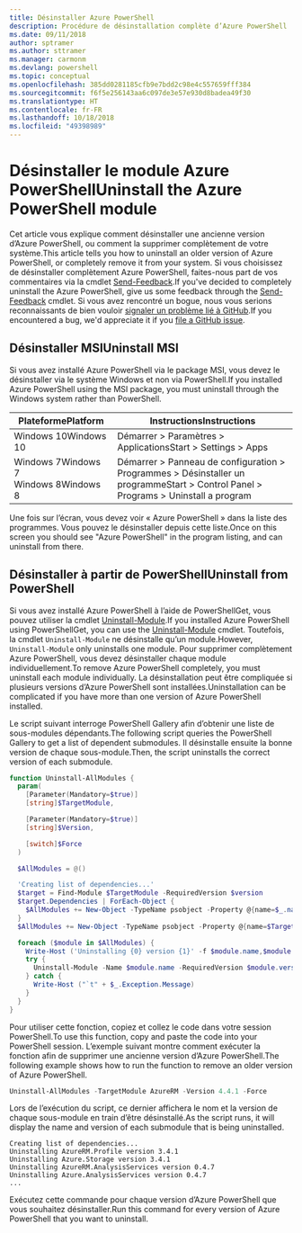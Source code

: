 ```yaml
---
title: Désinstaller Azure PowerShell
description: Procédure de désinstallation complète d’Azure PowerShell
ms.date: 09/11/2018
author: sptramer
ms.author: sttramer
ms.manager: carmonm
ms.devlang: powershell
ms.topic: conceptual
ms.openlocfilehash: 385dd0281185cfb9e7bdd2c98e4c557659fff384
ms.sourcegitcommit: f6f5e256143aa6c097de3e57e930d8badea49f30
ms.translationtype: HT
ms.contentlocale: fr-FR
ms.lasthandoff: 10/18/2018
ms.locfileid: "49398989"
---
```

# <a name="uninstall-the-azure-powershell-module"></a><span data-ttu-id="b0495-103">Désinstaller le module Azure PowerShell</span><span class="sxs-lookup"><span data-stu-id="b0495-103">Uninstall the Azure PowerShell module</span></span>

<span data-ttu-id="b0495-104">Cet article vous explique comment désinstaller une ancienne version d’Azure PowerShell, ou comment la supprimer complètement de votre système.</span><span class="sxs-lookup"><span data-stu-id="b0495-104">This article tells you how to uninstall an older version of Azure PowerShell, or completely remove it from your system.</span></span> <span data-ttu-id="b0495-105">Si vous choisissez de désinstaller complètement Azure PowerShell, faites-nous part de vos commentaires via la cmdlet [Send-Feedback](/powershell/module/azurerm.profile/send-feedback).</span><span class="sxs-lookup"><span data-stu-id="b0495-105">If you've decided to completely uninstall the Azure PowerShell, give us some feedback through the [Send-Feedback](/powershell/module/azurerm.profile/send-feedback) cmdlet.</span></span>
<span data-ttu-id="b0495-106">Si vous avez rencontré un bogue, nous vous serions reconnaissants de bien vouloir [signaler un problème lié à GitHub](https://github.com/azure/azure-powershell/issues).</span><span class="sxs-lookup"><span data-stu-id="b0495-106">If you encountered a bug, we'd appreciate it if you [file a GitHub issue](https://github.com/azure/azure-powershell/issues).</span></span>

## <a name="uninstall-msi"></a><span data-ttu-id="b0495-107">Désinstaller MSI</span><span class="sxs-lookup"><span data-stu-id="b0495-107">Uninstall MSI</span></span>

<span data-ttu-id="b0495-108">Si vous avez installé Azure PowerShell via le package MSI, vous devez le désinstaller via le système Windows et non via PowerShell.</span><span class="sxs-lookup"><span data-stu-id="b0495-108">If you installed Azure PowerShell using the MSI package, you must uninstall through the Windows system rather than PowerShell.</span></span>

| <span data-ttu-id="b0495-109">Plateforme</span><span class="sxs-lookup"><span data-stu-id="b0495-109">Platform</span></span> | <span data-ttu-id="b0495-110">Instructions</span><span class="sxs-lookup"><span data-stu-id="b0495-110">Instructions</span></span> |
|----------|--------------|
| <span data-ttu-id="b0495-111">Windows 10</span><span class="sxs-lookup"><span data-stu-id="b0495-111">Windows 10</span></span> | <span data-ttu-id="b0495-112">Démarrer > Paramètres > Applications</span><span class="sxs-lookup"><span data-stu-id="b0495-112">Start > Settings > Apps</span></span> |
| <span data-ttu-id="b0495-113">Windows 7</span><span class="sxs-lookup"><span data-stu-id="b0495-113">Windows 7</span></span> </br><span data-ttu-id="b0495-114">Windows 8</span><span class="sxs-lookup"><span data-stu-id="b0495-114">Windows 8</span></span> | <span data-ttu-id="b0495-115">Démarrer > Panneau de configuration > Programmes > Désinstaller un programme</span><span class="sxs-lookup"><span data-stu-id="b0495-115">Start > Control Panel > Programs > Uninstall a program</span></span> |

<span data-ttu-id="b0495-116">Une fois sur l’écran, vous devez voir « Azure PowerShell » dans la liste des programmes. Vous pouvez le désinstaller depuis cette liste.</span><span class="sxs-lookup"><span data-stu-id="b0495-116">Once on this screen you should see "Azure PowerShell" in the program listing, and can uninstall from there.</span></span>

## <a name="uninstall-from-powershell"></a><span data-ttu-id="b0495-117">Désinstaller à partir de PowerShell</span><span class="sxs-lookup"><span data-stu-id="b0495-117">Uninstall from PowerShell</span></span>

<span data-ttu-id="b0495-118">Si vous avez installé Azure PowerShell à l’aide de PowerShellGet, vous pouvez utiliser la cmdlet [Uninstall-Module](/powershell/module/powershellget/uninstall-module).</span><span class="sxs-lookup"><span data-stu-id="b0495-118">If you installed Azure PowerShell using PowerShellGet, you can use the [Uninstall-Module](/powershell/module/powershellget/uninstall-module) cmdlet.</span></span> <span data-ttu-id="b0495-119">Toutefois, la cmdlet `Uninstall-Module` ne désinstalle qu’un module.</span><span class="sxs-lookup"><span data-stu-id="b0495-119">However, `Uninstall-Module` only uninstalls one module.</span></span> <span data-ttu-id="b0495-120">Pour supprimer complètement Azure PowerShell, vous devez désinstaller chaque module individuellement.</span><span class="sxs-lookup"><span data-stu-id="b0495-120">To remove Azure PowerShell completely, you must uninstall each module individually.</span></span> <span data-ttu-id="b0495-121">La désinstallation peut être compliquée si plusieurs versions d’Azure PowerShell sont installées.</span><span class="sxs-lookup"><span data-stu-id="b0495-121">Uninstallation can be complicated if you have more than one version of Azure PowerShell installed.</span></span>

<span data-ttu-id="b0495-122">Le script suivant interroge PowerShell Gallery afin d’obtenir une liste de sous-modules dépendants.</span><span class="sxs-lookup"><span data-stu-id="b0495-122">The following script queries the PowerShell Gallery to get a list of dependent submodules.</span></span> <span data-ttu-id="b0495-123">Il désinstalle ensuite la bonne version de chaque sous-module.</span><span class="sxs-lookup"><span data-stu-id="b0495-123">Then, the script uninstalls the correct version of each submodule.</span></span>

```powershell
function Uninstall-AllModules {
  param(
    [Parameter(Mandatory=$true)]
    [string]$TargetModule,

    [Parameter(Mandatory=$true)]
    [string]$Version,

    [switch]$Force
  )

  $AllModules = @()

  'Creating list of dependencies...'
  $target = Find-Module $TargetModule -RequiredVersion $version
  $target.Dependencies | ForEach-Object {
    $AllModules += New-Object -TypeName psobject -Property @{name=$_.name; version=$_.requiredversion}
  }
  $AllModules += New-Object -TypeName psobject -Property @{name=$TargetModule; version=$Version}

  foreach ($module in $AllModules) {
    Write-Host ('Uninstalling {0} version {1}' -f $module.name,$module.version)
    try {
      Uninstall-Module -Name $module.name -RequiredVersion $module.version -Force:$Force -ErrorAction Stop
    } catch {
      Write-Host ("`t" + $_.Exception.Message)
    }
  }
}
```

<span data-ttu-id="b0495-124">Pour utiliser cette fonction, copiez et collez le code dans votre session PowerShell.</span><span class="sxs-lookup"><span data-stu-id="b0495-124">To use this function, copy and paste the code into your PowerShell session.</span></span> <span data-ttu-id="b0495-125">L’exemple suivant montre comment exécuter la fonction afin de supprimer une ancienne version d’Azure PowerShell.</span><span class="sxs-lookup"><span data-stu-id="b0495-125">The following example shows how to run the function to remove an older version of Azure PowerShell.</span></span>

```powershell
Uninstall-AllModules -TargetModule AzureRM -Version 4.4.1 -Force
```

<span data-ttu-id="b0495-126">Lors de l’exécution du script, ce dernier affichera le nom et la version de chaque sous-module en train d’être désinstallé.</span><span class="sxs-lookup"><span data-stu-id="b0495-126">As the script runs, it will display the name and version of each submodule that is being uninstalled.</span></span>

```output
Creating list of dependencies...
Uninstalling AzureRM.Profile version 3.4.1
Uninstalling Azure.Storage version 3.4.1
Uninstalling AzureRM.AnalysisServices version 0.4.7
Uninstalling Azure.AnalysisServices version 0.4.7
...
```

<span data-ttu-id="b0495-127">Exécutez cette commande pour chaque version d’Azure PowerShell que vous souhaitez désinstaller.</span><span class="sxs-lookup"><span data-stu-id="b0495-127">Run this command for every version of Azure PowerShell that you want to uninstall.</span></span>
